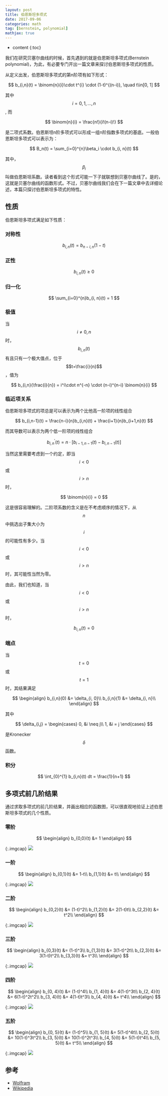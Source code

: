 ```yaml
---
layout: post
title: 伯恩斯坦多项式
date: 2017-09-06
categories: math
tag: [bernstein, polynomial]
mathjax: true
---
```

* content
{:toc}

我们在研究贝塞尔曲线的时候，首先遇到的就是伯恩斯坦多项式(Bernstein polynomial)，为此，有必要专门开出一篇文章来探讨伯恩斯坦多项式的性质。

从定义出发，伯恩斯坦多项式的第n阶项有如下形式：

$$
b_{i,n}(t) = \binom{n}{i}\cdot t^{i} \cdot (1-t)^{(n-i)}, \quad t\in[0, 1]
$$

其中$$i=0, 1, ..., n$$, 而
 
$$
\binom{n}{i} = \frac{n!}{i!(n-i)!}
$$

是二项式系数。伯恩斯坦n阶多项式可以形成一组n阶指数多项式的基底。一般伯恩斯坦多项式可以表示为：

$$
B_n(t) = \sum_{i=0}^{n}\beta_i \cdot b_{i, n}(t)
$$

其中，$$\beta_i$$叫做伯恩斯坦系数。读者看到这个形式可能一下子就联想到贝塞尔曲线了。是的，这就是贝塞尔曲线的函数形式。不过，贝塞尔曲线我们会在下一篇文章中去详细论述，本篇只探讨伯恩斯坦多项式的特性。



## 性质

伯恩斯坦多项式满足如下性质：

### 对称性

$$
b_{i,n}(t) = b_{n-i,n}(1-t)
$$

### 正性

$$
b_{i,n}(t) \geqslant 0
$$

### 归一化

$$
\sum_{i=0}^{n}b_{i, n}(t) = 1
$$

### 极值

当$$i\neq 0, n$$时，$$b_{i,n}(t)$$有且只有一个极大值点，位于$$t=\frac{i}{n}$$，值为

$$
b_{i,n}(\frac{i}{n}) = i^i\cdot n^{-n} \cdot (n-i)^{n-i} \binom{n}{i}
$$

### 临近项关系

伯恩斯坦多项式的项总是可以表示为两个比他高一阶项的线性组合

$$
b_{i,n-1}(t) = \frac{n-i}{n}b_{i,n}(t) + \frac{i+1}{n}b_{i+1,n}(t)
$$

而其导数可以表示为两个低一阶项的线性组合

$$
b_{i,n}^{'}(t) = n\cdot[b_{i-1,n-1}(t)-b_{i,n-1}(t)]
$$


当然这里需要考虑到一个约定，即当$$i<0$$或$$i>n$$时，

$$
\binom{n}{i} = 0
$$

这是很容易理解的。二阶项系数的含义是在不考虑顺序的情况下，从$$n$$中挑选出子集大小为$$i$$的可能性有多少。当$$i<0$$或$$i>n$$时，其可能性当然为零。

由此，我们也知道，当$$i<0$$或$$i>n$$时，


$$
b_{i,n}(t) = 0
$$

### 端点

当$$t=0$$或$$t=1$$时，其结果满足

$$
\begin{align}
b_{i,n}(0) &= \delta_{i, 0}\\
b_{i,n}(1) &= \delta_{i, n}\\
\end{align}
$$

其中

$$
\delta_{i,j} = 
\begin{cases}
0, &i \neq j\\
1, &i = j
\end{cases}
$$

是Kronecker $$\delta$$函数。

### 积分

$$
\int_{0}^{1} b_{i,n}(t) dt = \frac{1}{n+1}
$$

## 多项式前几阶结果

通过求取多项式的前几阶结果，并画出相应的函数图，可以很直观地验证上述伯恩斯坦多项式的几个性质。

### 零阶

$$
\begin{align}
b_{0,0}(t) &= 1
\end{align}
$$

{:.imgcap}
![](/assets/img/2017/09/06/bernstein0.svg)

### 一阶

$$
\begin{align}
b_{0,1}(t) &= 1-t\\
b_{1,1}(t) &= t\\
\end{align}
$$

{:.imgcap}
![](/assets/img/2017/09/06/bernstein1.svg)

### 二阶

$$
\begin{align}
b_{0,2}(t) &= (1-t)^2\\
b_{1,2}(t) &= 2(1-t)t\\
b_{2,2}(t) &= t^2\\
\end{align}
$$

{:.imgcap}
![](/assets/img/2017/09/06/bernstein2.svg)

### 三阶

$$
\begin{align}
b_{0,3}(t) &= (1-t)^3\\
b_{1,3}(t) &= 3(1-t)^2t\\
b_{2,3}(t) &= 3(1-t)t^2\\
b_{3,3}(t) &= t^3\\
\end{align}
$$

{:.imgcap}
![](/assets/img/2017/09/06/bernstein3.svg)

### 四阶

$$
\begin{align}
b_{0, 4}(t) &= (1-t)^4\\
b_{1, 4}(t) &= 4(1-t)^3t\\
b_{2, 4}(t) &= 6(1-t)^2t^2\\
b_{3, 4}(t) &= 4(1-t)t^3\\
b_{4, 4}(t) &= t^4\\
\end{align}
$$

{:.imgcap}
![](/assets/img/2017/09/06/bernstein4.svg)

### 五阶

$$
\begin{align}
b_{0, 5}(t) &= (1-t)^5\\
b_{1, 5}(t) &= 5(1-t)^4t\\
b_{2, 5}(t) &= 10(1-t)^3t^2\\
b_{3, 5}(t) &= 10(1-t)^2t^3\\
b_{4, 5}(t) &= 5(1-t)t^4\\
b_{5, 5}(t) &= t^5\\
\end{align}
$$

{:.imgcap}
![](/assets/img/2017/09/06/bernstein5.svg)

## 参考

- [Wolfram](http://mathworld.wolfram.com/BernsteinPolynomial.html)
- [Wikipedia](https://en.wikipedia.org/wiki/Bernstein_polynomial)
